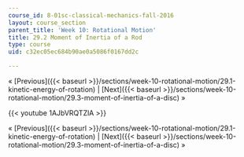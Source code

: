 ```yaml
---
course_id: 8-01sc-classical-mechanics-fall-2016
layout: course_section
parent_title: 'Week 10: Rotational Motion'
title: 29.2 Moment of Inertia of a Rod
type: course
uid: c32ec05ec684b90ae0a5086f0167dd2c

---
```


« [Previous]({{< baseurl >}}/sections/week-10-rotational-motion/29.1-kinetic-energy-of-rotation) | [Next]({{< baseurl >}}/sections/week-10-rotational-motion/29.3-moment-of-inertia-of-a-disc) »

{{< youtube 1AJbVRQTZlA >}}

« [Previous]({{< baseurl >}}/sections/week-10-rotational-motion/29.1-kinetic-energy-of-rotation) | [Next]({{< baseurl >}}/sections/week-10-rotational-motion/29.3-moment-of-inertia-of-a-disc) »
